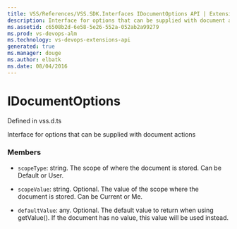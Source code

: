 ```yaml
---
title: VSS/References/VSS.SDK.Interfaces IDocumentOptions API | Extensions for Visual Studio Team Services
description: Interface for options that can be supplied with document actions
ms.assetid: c6508b2d-6e58-5e26-552a-052ab2a99279
ms.prod: vs-devops-alm
ms.technology: vs-devops-extensions-api
generated: true
ms.manager: douge
ms.author: elbatk
ms.date: 08/04/2016
---
```


# IDocumentOptions

Defined in vss.d.ts


Interface for options that can be supplied with document actions 

### Members

* `scopeType`: string. The scope of where the document is stored. Can be Default or User.

* `scopeValue`: string. Optional. The value of the scope where the document is stored. Can be Current or Me.

* `defaultValue`: any. Optional. The default value to return when using getValue(). If the document has no value,
this value will be used instead.

